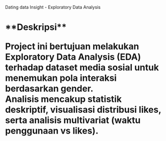 Dating data Insight - Exploratory Data Analysis

<h1>**Deskripsi**

Project ini bertujuan melakukan **Exploratory Data Analysis (EDA)** terhadap dataset media sosial untuk menemukan pola interaksi berdasarkan gender.  
Analisis mencakup statistik deskriptif, visualisasi distribusi likes, serta analisis multivariat (waktu penggunaan vs likes).
